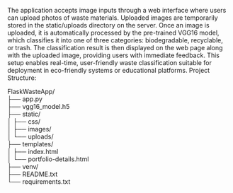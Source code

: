 The application accepts image inputs through a web interface where users can upload photos of waste materials. Uploaded images are temporarily stored in the static/uploads directory on the server. Once an image is uploaded, it is automatically processed by the pre-trained VGG16 model, which classifies it into one of three categories: biodegradable, recyclable, or trash. The classification result is then displayed on the web page along with the uploaded image, providing users with immediate feedback. This setup enables real-time, user-friendly waste classification suitable for deployment in eco-friendly systems or educational platforms.
Project Structure:  
  
FlaskWasteApp/  
├── app.py  
├── vgg16_model.h5  
├── static/  
│   ├── css/  
│   ├── images/  
│   └── uploads/  
├── templates/  
│   ├── index.html  
│   └── portfolio-details.html  
├── venv/  
├── README.txt  
└── requirements.txt  
  
